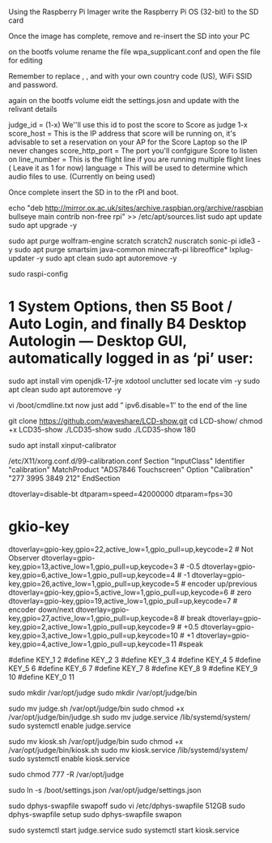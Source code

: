Using the Raspberry Pi Imager write the Raspberry Pi OS (32-bit) to the SD card


Once the image has complete, remove and re-insert the SD into your PC

on the bootfs volume rename the file wpa_supplicant.conf and open the file for editing

Remember to replace <Country Code>, <SSID>, and <PASSWORD> with your own country code (US), WiFi SSID and password.

again on the bootfs volume eidt the settings.josn and update with the relivant details

judge_id = (1-x) We''ll use this id to post the score to Score as judge 1-x
score_host = This is the IP address that score will be running on, it's advisable to set a reservation on your AP for the Score Laptop so the IP never changes
score_http_port = The port you'll confgigure Score to listen on
line_number = This is the flight line if you are running multiple flight lines ( Leave it as 1 for now)
language = This will be used to determine which audio files to use. (Currently on being used)

Once complete insert the SD in to the rPI and boot.

echo "deb http://mirror.ox.ac.uk/sites/archive.raspbian.org/archive/raspbian bullseye main contrib non-free rpi" >> /etc/apt/sources.list
sudo apt update
sudo apt upgrade -y

sudo apt purge wolfram-engine scratch scratch2 nuscratch sonic-pi idle3 -y
sudo apt purge smartsim java-common minecraft-pi libreoffice* lxplug-updater -y
sudo apt clean
sudo apt autoremove -y

sudo raspi-config
# 1 System Options, then S5 Boot / Auto Login, and finally B4 Desktop Autologin — Desktop GUI, automatically logged in as ‘pi’ user:

sudo apt install vim openjdk-17-jre xdotool unclutter sed locate vim -y
sudo apt clean
sudo apt autoremove -y

vi /boot/cmdline.txt
now just add ” ipv6.disable=1″ to the end of the line

git clone https://github.com/waveshare/LCD-show.git
cd LCD-show/
chmod +x LCD35-show
./LCD35-show
sudo ./LCD35-show 180

sudo apt install xinput-calibrator

/etc/X11/xorg.conf.d/99-calibration.conf
Section "InputClass"
		Identifier		"calibration"
		MatchProduct	"ADS7846 Touchscreen"
		Option	"Calibration" "277 3995 3849 212"
EndSection


dtoverlay=disable-bt
dtparam=speed=42000000
dtparam=fps=30 
# gkio-key
dtoverlay=gpio-key,gpio=22,active_low=1,gpio_pull=up,keycode=2  # Not Observer
dtoverlay=gpio-key,gpio=13,active_low=1,gpio_pull=up,keycode=3  # -0.5
dtoverlay=gpio-key,gpio=6,active_low=1,gpio_pull=up,keycode=4   # -1
dtoverlay=gpio-key,gpio=26,active_low=1,gpio_pull=up,keycode=5  # encoder up/previous
dtoverlay=gpio-key,gpio=5,active_low=1,gpio_pull=up,keycode=6   # zero
dtoverlay=gpio-key,gpio=19,active_low=1,gpio_pull=up,keycode=7  # encoder down/next
dtoverlay=gpio-key,gpio=27,active_low=1,gpio_pull=up,keycode=8  # break
dtoverlay=gpio-key,gpio=2,active_low=1,gpio_pull=up,keycode=9   # +0.5
dtoverlay=gpio-key,gpio=3,active_low=1,gpio_pull=up,keycode=10  # +1
dtoverlay=gpio-key,gpio=4,active_low=1,gpio_pull=up,keycode=11  #speak
	
#define KEY_1			2
#define KEY_2			3
#define KEY_3			4
#define KEY_4			5
#define KEY_5			6
#define KEY_6			7
#define KEY_7			8
#define KEY_8			9
#define KEY_9			10
#define KEY_0			11


sudo mkdir /var/opt/judge
sudo mkdir /var/opt/judge/bin

sudo mv judge.sh /var/opt/judge/bin
sudo chmod +x /var/opt/judge/bin/judge.sh
sudo mv judge.service /lib/systemd/system/
sudo systemctl enable judge.service

sudo mv kiosk.sh /var/opt/judge/bin
sudo chmod +x /var/opt/judge/bin/kiosk.sh
sudo mv kiosk.service /lib/systemd/system/ 
sudo systemctl enable kiosk.service

sudo chmod 777 -R /var/opt/judge

sudo ln -s /boot/settings.json /var/opt/judge/settings.json


sudo dphys-swapfile swapoff
sudo vi /etc/dphys-swapfile
512GB
sudo dphys-swapfile setup
sudo dphys-swapfile swapon

sudo systemctl start judge.service
sudo systemctl start kiosk.service

